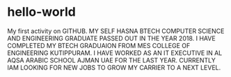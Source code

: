 # hello-world
My first activity on GITHUB.
    MY SELF HASNA BTECH COMPUTER SCIENCE AND ENGINEERING GRADUATE PASSED OUT IN THE YEAR 2018. I HAVE COMPLETED MY BTECH GRADUAION FROM MES COLLEGE OF ENGINEERING KUTIPPURAM. 
    I HAVE WORKED AS AN IT EXECUTIVE IN AL AQSA ARABIC SCHOOL AJMAN UAE FOR THE LAST YEAR. CURRENTLY IAM LOOKING FOR NEW JOBS TO GROW MY CARRIER TO A NEXT LEVEL.
